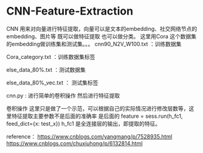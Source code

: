 # CNN-Feature-Extraction
CNN 用来对向量进行特征提取，向量可以是文本的embedding、社交网络节点的embedding、图片等
既可以做特征提取 也可以做分类。
这里用Cora 这个数据集的embedding做训练集和测试集。。。
cnn90_N2V_W100.txt ：训练数据集

Cora_category.txt ：训练数据集标签

else_data_80%.txt ：测试数据集

else_data_80%_vec.txt ： 测试集标签

cnn.py : 进行简单的卷积操作 然后进行特征提取


卷积操作 这里只是做了一个示范，可以根据自己的实际情况进行修改层数等，这里特征提取主要参数不是后面的准确率
是后面的 feature = sess.run(h_fc1, feed_dict={x: test_x}) 
h_fc1 是全连接层的输出，即提取的特征。

reference：
https://www.cnblogs.com/yangmang/p/7528935.html
https://www.cnblogs.com/chuxiuhong/p/6132814.html
